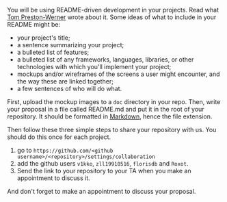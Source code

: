 You will be using README-driven development in your projects. Read what
[Tom Preston-Werner] wrote about it. Some ideas of what to include in your
README might be:

* your project's title;
* a sentence summarizing your project;
* a bulleted list of features;
* a bulleted list of any frameworks, languages, libraries, or other technologies
  with which you'll implement your project;
* mockups and/or wireframes of the screens a user might encounter, and the way these are linked
  together;
* a few sentences of who will do what.

[Tom Preston-Werner]: http://tom.preston-werner.com/2010/08/23/readme-driven-development.html

First, upload the mockup images to a `doc` directory in your repo. Then, write
your proposal in a file called README.md and put it in the root of your
repository. It should be formatted in [Markdown], hence the file extension.

[Markdown]: http://daringfireball.net/projects/markdown/syntax

Then follow these three simple steps to share your repository with us. You
should do this once for each project.

1. go to `https://github.com/<github username>/<repository>/settings/collaboration`
2. add the github users `v1kko`, `zll19910516`, `florisdb` and `Roxot`.
3. Send the link to your repository to your TA when you make an appointment to discuss it. 

And don't forget to make an appointment to discuss your proposal.
